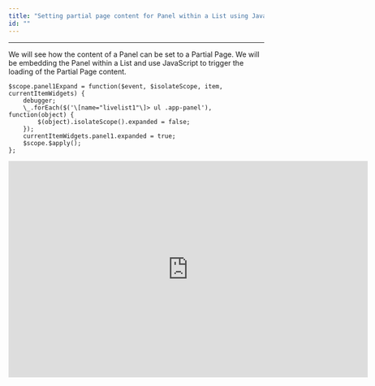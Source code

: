 ```yaml
---
title: "Setting partial page content for Panel within a List using JavaScript"
id: ""
---
```

---

We will see how the content of a Panel can be set to a Partial Page. We will be embedding the Panel within a List and use JavaScript to trigger the loading of the Partial Page content.
```
$scope.panel1Expand = function($event, $isolateScope, item, currentItemWidgets) {
    debugger;
    \_.forEach($('\[name="livelist1"\]> ul .app-panel'), function(object) {
        $(object).isolateScope().expanded = false;
    });
    currentItemWidgets.panel1.expanded = true;
    $scope.$apply();
};
```
<iframe width="708" height="427" src="https://docs.google.com/presentation/d/1pJcuFSUwqWW35_M9leOSNEPy_GIADPo9jqCcw7KmpJE/embed?start=false&amp;loop=false&amp;delayms=3000" frameborder="0" allowfullscreen="allowfullscreen" mozallowfullscreen="mozallowfullscreen" webkitallowfullscreen="webkitallowfullscreen"></iframe>
